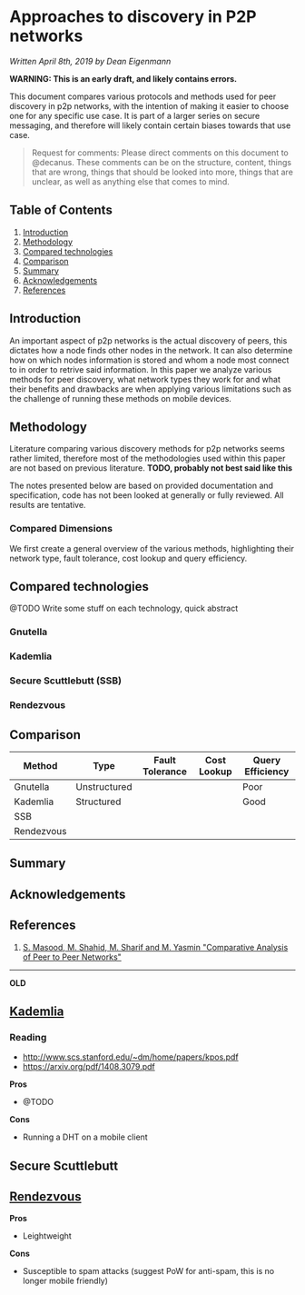 # Approaches to discovery in P2P networks

*Written April 8th, 2019 by Dean Eigenmann*

**WARNING: This is an early draft, and likely contains errors.**

This document compares various protocols and methods used for peer discovery in p2p networks, with the intention of making it easier to choose one for any specific use case. It is part of a larger series on secure messaging, and therefore will likely contain certain biases towards that use case.

> Request for comments: Please direct comments on this document to @decanus. These comments can be on the structure, content, things that are wrong, things that should be looked into more, things that are unclear, as well as anything else that comes to mind.

## Table of Contents
1. [Introduction](#introduction)
2. [Methodology](#methodology)
3. [Compared technologies](#compared-technologies)
4. [Comparison](#comparison)
5. [Summary](#summary)
6. [Acknowledgements](#acknowledgements)
7. [References](#references)

## Introduction

An important aspect of p2p networks is the actual discovery of peers, this dictates how a node finds other nodes in the network. It can also determine how on which nodes information is stored and whom a node most connect to in order to retrive said information. In this paper we analyze various methods for peer discovery, what network types they work for and what their benefits and drawbacks are when applying various limitations such as the challenge of running these methods on mobile devices.

## Methodology

Literature comparing various discovery methods for p2p networks seems rather limited, therefore most of the methodologies used within this paper are not based on previous literature. **TODO, probably not best said like this**

The notes presented below are based on provided documentation and specification, code has not been looked at generally or fully reviewed. All results are tentative.

### Compared Dimensions

We first create a general overview of the various methods, highlighting their network type, fault tolerance, cost lookup and query efficiency.

## Compared technologies

@TODO Write some stuff on each technology, quick abstract

### Gnutella

### Kademlia

### Secure Scuttlebutt (SSB)

### Rendezvous

## Comparison

| Method | Type | Fault Tolerance | Cost Lookup | Query Efficiency |
|---|---|---|---|---|
| Gnutella   | Unstructured | | | Poor |
| Kademlia   | Structured   | | | Good |
| SSB        | | | | |
| Rendezvous | | | | |

## Summary

## Acknowledgements

## References

1. [S. Masood, M. Shahid, M. Sharif and M. Yasmin "Comparative Analysis of Peer to Peer Networks"](http://oaji.net/articles/2017/2698-1520328416.pdf)

---
**OLD**

## [Kademlia](https://en.wikipedia.org/wiki/Kademlia)

### Reading
 - http://www.scs.stanford.edu/~dm/home/papers/kpos.pdf
 - https://arxiv.org/pdf/1408.3079.pdf

**Pros**
 - @TODO
 
**Cons**
 - Running a DHT on a mobile client
 
## Secure Scuttlebutt

## [Rendezvous](https://github.com/libp2p/specs/tree/e1083c1f9d8f7afc0d65a43a12b05492f3873385/rendezvous)

**Pros**
 - Leightweight
 
**Cons**
 - Susceptible to spam attacks (suggest PoW for anti-spam, this is no longer mobile friendly)
